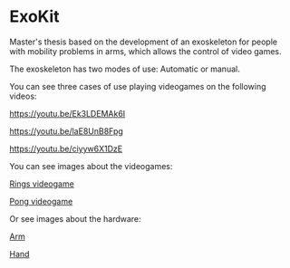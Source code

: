 # ExoKit

Master's thesis based on the development of an exoskeleton for people with mobility problems in arms, which allows the control of video games.

The exoskeleton has two modes of use: Automatic or manual.

You can see three cases of use playing videogames on the following videos:

https://youtu.be/Ek3LDEMAk6I

https://youtu.be/laE8UnB8Fpg

https://youtu.be/ciyyw6X1DzE

You can see images about the videogames:

[Rings videogame](img/rings.png)

[Pong videogame](img/pong.png)

Or see images about the hardware:

[Arm](img/exo-arm.jpeg)

[Hand](img/exo-hand.jpeg)
